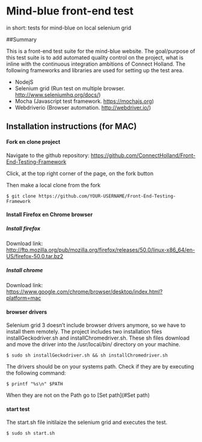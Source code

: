 # Mind-blue front-end test
in short: tests for mind-blue on local selenium grid


##Summary

This is a front-end test suite for the mind-blue website. The goal/purpose of this test suite is to add automated quality control on the project, what is inline with the continuous integration ambitions of Connect Holland. The following frameworks and libraries are used for setting up the test area.  

- NodejS 
- Selenium grid (Run test on multiple browser. http://www.seleniumhq.org/docs/) 
- Mocha (Javascript test framework. https://mochajs.org) 
- Webdriverio (Browser automation. http://webdriver.io/)

## Installation instructions (for MAC)

#### Fork en clone project
Navigate to the github repository: https://github.com/ConnectHolland/Front-End-Testing-Framework

Click, at the top right corner of the page, on the fork button

Then make a local clone from the fork

``` command
$ git clone https://github.com/YOUR-USERNAME/Front-End-Testing-Framework
```

#### Install Firefox en Chrome browser

##### Install firefox

Download link: 
http://ftp.mozilla.org/pub/mozilla.org/firefox/releases/50.0/linux-x86_64/en-US/firefox-50.0.tar.bz2

##### Install chrome 

Download link: https://www.google.com/chrome/browser/desktop/index.html?platform=mac

#### browser drivers

Selenium grid 3 doesn’t include browser drivers anymore, so we have to install them remotely. The project includes two installation files installGeckodriver.sh and installChromedriver.sh. These sh files download and move the driver into the /usr/local/bin/ directory on your machine. 

``` command
$ sudo sh installGeckodriver.sh && sh installChromedriver.sh
```
The drivers should be on your systems path. Check if they are by executing the following command: 

``` command
$ printf "%s\n" $PATH
```
When they are not on the Path go to [Set path](#Set path)

#### start test
The start.sh file initilaize the selenium grid and executes the test. 

``` command
$ sudo sh start.sh
```
